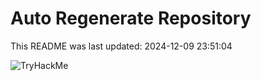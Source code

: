 # Auto Regenerate Repository

This README was last updated: 2024-12-09 23:51:04

 ![TryHackMe](https://tryhackme.com/badge/533634)
